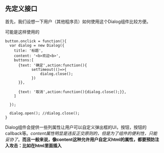 
## 先定义接口
首先，我们设想一下用户（其他程序员）如何使用这个Dialog组件比较方便。

可能是这样使用的
```
button.onclick = function(){
  var dialog = new Dialog({
    title: '标题',
    content: '<b>欢迎<b>',
    buttons:[
      {text: '确定',action:function(){
            setTimeout(()=>{
                dialog.close();
            })
      }},
      
      {text: '取消',action:function(){dialog.close();}},
    ]
    
  });
  
  dialog.open(); //dialog.close();
}

```
Dialog组件会提供一些列属性让用户可以自定义弹出框的UI，按钮，按钮的callback等。*content属性明显是违反正交原则的，但是为了组件的便利性，只能妥协了*。**而且一般来说，像content这种允许用户自定义html的属性，都要预防注入攻击：比如在html里面插入<script>。 所以，组件代码里要过滤掉这些标签**
 
同时，open和close函数还是有必要提供的。


## 组件封装

#### 依赖
Jquery

#### 接口
- title: Dialog的title
- content: Dailog主体显示内容
- className：用户给Dialog自定义的class
- buttons：Dialog的按钮定义，是一个数组。数组接受的对象为：{text:'按钮名称', action: 按钮执行的函数}; 
- open: 打开窗口
- close: 关闭窗口

### 代码

#### CSS


```

    .easyDialog {
      background: rgba(0, 0, 0, 0.5);
      position: fixed;
      top: 0;
      left: 0;
      width: 100%;
      height: 100%;
      display: flex;
      flex-direction: column;
      align-items: center;
      justify-content: center;
    }

    .easyDialog-wrapper {
      background-color: white;
      padding: 20px;
      min-width: 200px;

    }

    .easyDialog-header {
      border-bottom: 1px solid;
    }

    .easyDialog-main {
      padding-top: 10px;
      padding-bottom: 10px;
    }

    .easyDailog-footer {
      margin-left: 10px
    }

```

#### JS
```
      function Dialog(options) {
        this.options = options;
        this.init();
      }

      Dialog.prototype.init = function () {
        var $buttons = this.options.buttons.map(function (btOption) {
          var $b = $('<button></button>');
          $b.text(btOption.text);
          $b.on('click', btOption.action);
          return $b;
        });

        var template = "<div class='easyDialog'>"
          + "<div class='easyDialog-wrapper'>"
          + "<header class='easyDialog-header'>" + this.options.title + "</header>"
          + "<main class='easyDialog-main'>" + this.options.content + "</main>"
          + "<footer class='easyDailog-footer'></footer>"
          + "</div>"
          + "</div>";

        var $dialog = $(template);
        $dialog.find('footer').append($buttons);
        $dialog.addClass(this.options.className);
        this.$dialog = $dialog;
      }

      Dialog.prototype.open = function () {
        this.$dialog.appendTo('body');
      }

      Dialog.prototype.close = function () {
        this.$dialog.detach();
      }
      
```

## 使用
#### html

```
<button id="bt">点击</button>
```

#### JS
```
  $("#bt").click(function () {
        var dialog = new Dialog({
          title: '标题',
          content: '<b>欢迎</b>', //自定义窗口的内容
          className: 'userDialog', //自定义窗口样式
          buttons: [
            {
              text: '确定', action: function () {
                  setTimeout(function(){
                      dialog.close();
                  },3000)
              }
            },

            { text: '取消', action: function () { dialog.close(); } },
          ]
        })

        dialog.open();

      });

```
  
 
